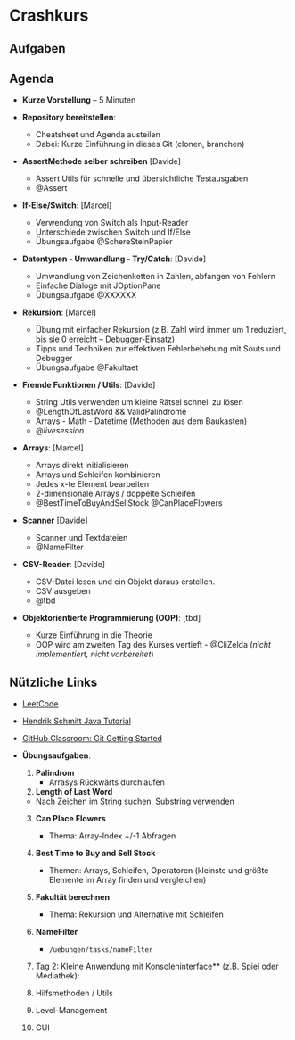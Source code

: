 # Crashkurs

## Aufgaben




## Agenda 

- **Kurze Vorstellung** – 5 Minuten

- **Repository bereitstellen**:
  - Cheatsheet und Agenda austeilen
  - Dabei: Kurze Einführung in dieses Git (clonen, branchen)

- **AssertMethode selber schreiben** [Davide]
  - Assert Utils für schnelle und übersichtliche Testausgaben 
  - @Assert

- **If-Else/Switch**: [Marcel]
  - Verwendung von Switch als Input-Reader
  - Unterschiede zwischen Switch und If/Else
  - Übungsaufgabe @SchereSteinPapier

- **Datentypen - Umwandlung - Try/Catch**:  [Davide]
  - Umwandlung von Zeichenketten in Zahlen, abfangen von Fehlern 
  - Einfache Dialoge mit JOptionPane
  - Übungsaufgabe @XXXXXX
 
- **Rekursion**: [Marcel] 
  - Übung mit einfacher Rekursion (z.B. Zahl wird immer um 1 reduziert, bis sie 0 erreicht – Debugger-Einsatz)
  - Tipps und Techniken zur effektiven Fehlerbehebung mit Souts und Debugger
  - Übungsaufgabe @Fakultaet

- **Fremde Funktionen / Utils**: [Davide]
  - String Utils verwenden um kleine Rätsel schnell zu lösen
  - @LengthOfLastWord && ValidPalindrome 
  - Arrays - Math - Datetime (Methoden aus dem Baukasten)
  - @_livesession_

- **Arrays**: [Marcel]
  - Arrays direkt initialisieren
  - Arrays und Schleifen kombinieren
  - Jedes x-te Element bearbeiten
  - 2-dimensionale Arrays / doppelte Schleifen
  - @BestTimeToBuyAndSellStock @CanPlaceFlowers

- **Scanner**  [Davide]
  - Scanner und Textdateien
  - @NameFilter


- **CSV-Reader**: [Davide]
  -   CSV-Datei lesen und ein Objekt daraus erstellen. 
  -   CSV ausgeben
  -   @tbd 

- **Objektorientierte Programmierung (OOP)**: [tbd]
  - Kurze Einführung in die Theorie
  - OOP wird am zweiten Tag des Kurses vertieft
  - @CliZelda (_nicht implementiert, nicht vorbereitet_)
 
    


## Nützliche Links

- [LeetCode](https://leetcode.com/)
- [Hendrik Schmitt Java Tutorial](https://www.youtube.com/watch?v=8baa27uPo0U&list=PLdRbhbTUg6E6yb8dp7ty2Uw3FggKDDgjT)
- [GitHub Classroom: Git Getting Started](https://classroom.github.com/classrooms/187568833-ovgu-fin-24-einfinf/assignments/git-getting-started)



- **Übungsaufgaben**:
  1. **Palindrom** 
     - Arrasys Rückwärts durchlaufen
  2. **Length of Last Word** 
    - Nach Zeichen im String suchen, Substring verwenden 
  3. **Can Place Flowers** 
      - Thema: Array-Index +/-1 Abfragen
  4. **Best Time to Buy and Sell Stock** 
      - Themen: Arrays, Schleifen, Operatoren (kleinste und größte Elemente im Array finden und vergleichen)
  5. **Fakultät berechnen** 
      - Thema: Rekursion und Alternative mit Schleifen
  6. **NameFilter** 
      - `/uebungen/tasks/nameFilter`

  99. Tag 2: Kleine Anwendung mit Konsoleninterface** (z.B. Spiel oder Mediathek):
    1. Hilfsmethoden / Utils
    3. Level-Management
    2. GUI

